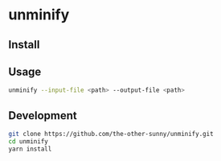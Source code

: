 # unminify

## Install

## Usage

```sh
unminify --input-file <path> --output-file <path>
```

## Development

```sh
git clone https://github.com/the-other-sunny/unminify.git
cd unminify
yarn install
```